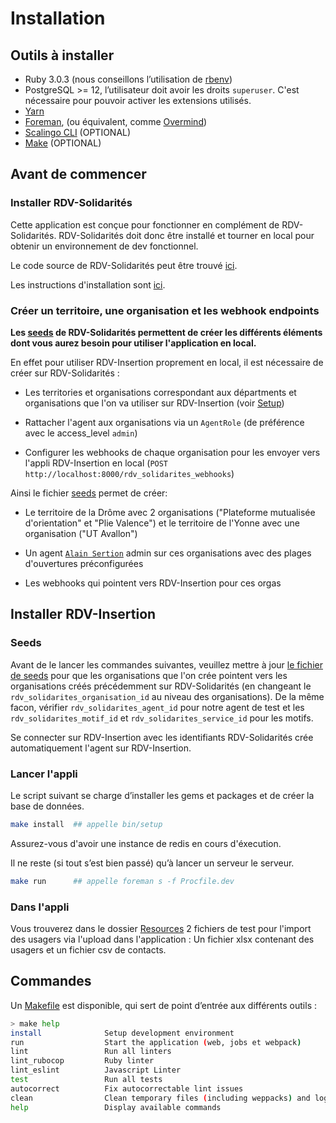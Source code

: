 # Installation

## Outils à installer

- Ruby 3.0.3 (nous conseillons l’utilisation de [rbenv](https://github.com/rbenv/rbenv-installer#rbenv-installer--doctor-scripts))
- PostgreSQL >= 12, l’utilisateur doit avoir les droits `superuser`. C'est nécessaire pour pouvoir activer les extensions utilisés.
- [Yarn](https://yarnpkg.com/en/docs/install)
- [Foreman](https://github.com/ddollar/foreman), (ou équivalent, comme [Overmind](https://github.com/DarthSim/overmind))
- [Scalingo CLI](https://doc.scalingo.com/cli) (OPTIONAL)
- [Make](https://fr.wikipedia.org/wiki/Make) (OPTIONAL)

## Avant de commencer

### Installer RDV-Solidarités

Cette application est conçue pour fonctionner en complément de RDV-Solidarités.
RDV-Solidarités doit donc être installé et tourner en local pour obtenir un environnement de dev fonctionnel.

Le code source de RDV-Solidarités peut être trouvé [ici](https://github.com/betagouv/rdv-solidarites.fr/).

Les instructions d'installation sont [ici](https://github.com/betagouv/rdv-solidarites.fr/blob/production/docs/1-installation.md).

### Créer un territoire, une organisation et les webhook endpoints

**Les [seeds](https://github.com/betagouv/rdv-solidarites.fr/blob/production/db/seeds.rb) de RDV-Solidarités permettent de créer les différents éléments dont vous aurez besoin pour utiliser l'application en local.**

En effet pour utiliser RDV-Insertion proprement en local, il est nécessaire de créer sur RDV-Solidarités :

- Les territories et organisations correspondant aux départments et organisations que l'on va utiliser sur RDV-Insertion (voir [Setup](#Setup))

- Rattacher l'agent aux organisations via un `AgentRole` (de préférence avec le access_level `admin`)

- Configurer les webhooks de chaque organisation pour les envoyer vers l'appli RDV-Insertion en local (`POST http://localhost:8000/rdv_solidarites_webhooks`)

Ainsi le fichier [seeds](https://github.com/betagouv/rdv-solidarites.fr/blob/production/db/seeds.rb) permet de créer:

- Le territoire de la Drôme avec 2 organisations ("Plateforme mutualisée d'orientation" et "Plie Valence") et le territoire de l'Yonne avec une organisation ("UT Avallon")
- Un agent [`Alain Sertion`](https://github.com/betagouv/rdv-solidarites.fr/blob/feffeda72d4b07e7866b6f2b063fb448cd2be178/db/seeds.rb#L658) admin sur ces organisations avec des plages d'ouvertures préconfigurées

- Les webhooks qui pointent vers RDV-Insertion pour ces orgas

## Installer RDV-Insertion

### Seeds

Avant de le lancer les commandes suivantes, veuillez mettre à jour [le fichier de seeds](db/seeds.rb) pour que les organisations que l'on crée pointent vers les organisations créés précédemment sur RDV-Solidarités (en changeant le `rdv_solidarites_organisation_id` au niveau des organisations).
De la même facon, vérifier `rdv_solidarites_agent_id` pour notre agent de test et les `rdv_solidarites_motif_id` et `rdv_solidarites_service_id` pour les motifs.

Se connecter sur RDV-Insertion avec les identifiants RDV-Solidarités crée automatiquement l'agent sur RDV-Insertion.

### Lancer l'appli

Le script suivant se charge d’installer les gems et packages et de créer la base de données.

```bash
make install  ## appelle bin/setup
```

Assurez-vous d'avoir une instance de redis en cours d'éxecution.

Il ne reste (si tout s’est bien passé) qu’à lancer un serveur le serveur.

```bash
make run      ## appelle foreman s -f Procfile.dev
```

### Dans l'appli

Vous trouverez dans le dossier [Resources](https://github.com/betagouv/rdv-insertion/tree/staging/docs/resources) 2 fichiers de test pour l'import des usagers via l'upload dans l'application : Un fichier xlsx contenant des usagers et un fichier csv de contacts.

## Commandes

Un [Makefile](https://github.com/betagouv/rdv-insertion/blob/staging/Makefile) est disponible, qui sert de point d’entrée aux différents outils :

```bash
> make help
install              Setup development environment
run                  Start the application (web, jobs et webpack)
lint                 Run all linters
lint_rubocop         Ruby linter
lint_eslint          Javascript Linter
test                 Run all tests
autocorrect          Fix autocorrectable lint issues
clean                Clean temporary files (including weppacks) and logs
help                 Display available commands
```
